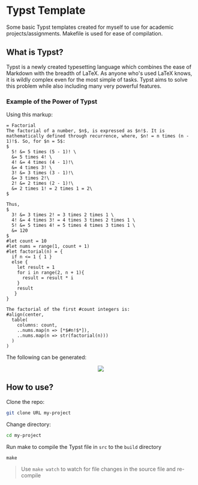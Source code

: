 # Typst Template
Some basic Typst templates created for myself to use for academic projects/assignments. Makefile is used for ease of compilation. 

## What is Typst?
Typst is a newly created typesetting language which combines the ease of Markdown with the breadth of LaTeX. As anyone who's used LaTeX knows, it is wildly complex even for the most simple of tasks. Typst aims to solve this problem while also including many very powerful features.

### Example of the Power of Typst
Using this markup:
```typst
= Factorial 
The factorial of a number, $n$, is expressed as $n!$. It is mathematically defined through recurrence, where, $n! = n times (n - 1)!$. So, for $n = 5$:
$ 
  5! &= 5 times (5 - 1)! \
  &= 5 times 4! \
  4! &= 4 times (4 - 1)!\
  &= 4 times 3! \
  3! &= 3 times (3 - 1)!\
  &= 3 times 2!\
  2! &= 2 times (2 - 1)!\
  &= 2 times 1! = 2 times 1 = 2\   
$

Thus,
$ 
  3! &= 3 times 2! = 3 times 2 times 1 \
  4! &= 4 times 3! = 4 times 3 times 2 times 1 \
  5! &= 5 times 4! = 5 times 4 times 3 times 1 \
  &= 120
$
#let count = 10
#let nums = range(1, count + 1)
#let factorial(n) = {
  if n <= 1 { 1 }
  else {
    let result = 1
    for i in range(2, n + 1){
      result = result * i
    }
    result
   }
}

The factorial of the first #count integers is:
#align(center, 
  table(
    columns: count,
    ..nums.map(n => [*$#n!$*]),
    ..nums.map(n => str(factorial(n)))
  )
)
```
The following can be generated:
<div align="center"> 
<image src="./images/example.png" >
</div>

## How to use?
Clone the repo:
```bash
git clone URL my-project
```

Change directory:
```bash
cd my-project
```

Run make to compile the Typst file in `src` to the `build` directory
```
make
```
> Use `make watch` to watch for file changes in the source file and re-compile

